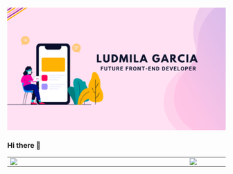 ![capa github](https://github.com/Ludmila-Garcia/Ludmila-Garcia/blob/main/images/capa_github.png)  



### Hi there 👋



<center>
<table>
    <tr>
        <td><img width="400px" align="left" src="https://github-readme-stats.vercel.app/api/top-langs/?username=Ludmila-Garcia&hide=html&layout=compact&theme=synthwave" /></td>
        <td><img width="495px" align="left" src="https://github-readme-stats.vercel.app/api?username=Ludmila-Garcia&theme=synthwave"/></td>
    </tr>   
</table>
</center>  
<!--
**Ludmila-Garcia/Ludmila-Garcia** is a ✨ _special_ ✨ repository because its `README.md` (this file) appears on your GitHub profile.

Here are some ideas to get you started:

- 🔭 I’m currently working on ...
- 🌱 I’m currently learning ...
- 👯 I’m looking to collaborate on ...
- 🤔 I’m looking for help with ...
- 💬 Ask me about ...
- 📫 How to reach me: ...
- 😄 Pronouns: ...
- ⚡ Fun fact: ...
-->
